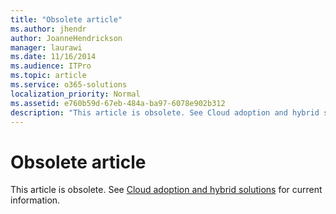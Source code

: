 ```yaml
---
title: "Obsolete article"
ms.author: jhendr
author: JoanneHendrickson
manager: laurawi
ms.date: 11/16/2014
ms.audience: ITPro
ms.topic: article
ms.service: o365-solutions
localization_priority: Normal
ms.assetid: e760b59d-67eb-484a-ba97-6078e902b312
description: "This article is obsolete. See Cloud adoption and hybrid solutions for current information."
---
```


# Obsolete article

This article is obsolete. See [Cloud adoption and hybrid solutions](cloud-adoption-and-hybrid-solutions.md) for current information.
  

